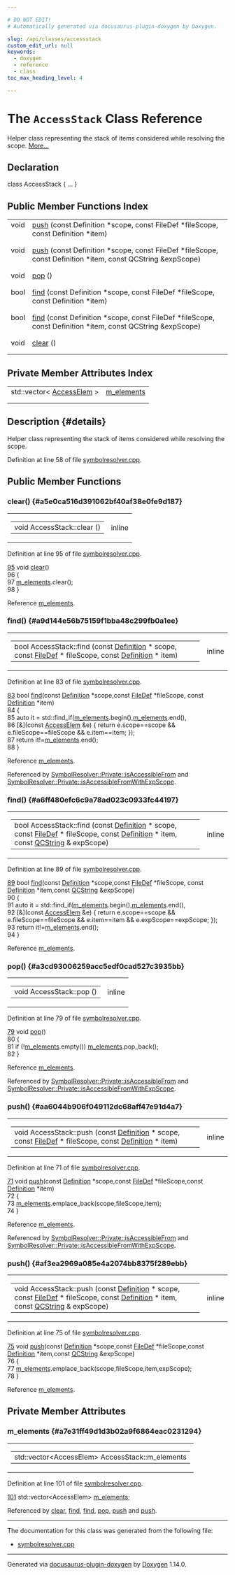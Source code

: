 ```yaml
---

# DO NOT EDIT!
# Automatically generated via docusaurus-plugin-doxygen by Doxygen.

slug: /api/classes/accessstack
custom_edit_url: null
keywords:
  - doxygen
  - reference
  - class
toc_max_heading_level: 4

---
```


<div class="doxyPage">

# The `AccessStack` Class Reference

Helper class representing the stack of items considered while resolving the scope. <a href="#details">More...</a>

## Declaration

<div class="doxyDeclaration">
class AccessStack { ... }
</div>

## Public Member Functions Index

<table class="doxyMembersIndex">

<tr class="doxyMemberIndexItem">
<td class="doxyMemberIndexItemType" align="left" valign="top">void</td>
<td class="doxyMemberIndexItemName" align="left" valign="top"><a href="#aa6044b906f049112dc68aff47e91d4a7">push</a> (const Definition *scope, const FileDef *fileScope, const Definition *item)</td>
</tr>
<tr class="doxyMemberIndexDescription">
<td class="doxyMemberIndexDescriptionLeft"></td>
<td class="doxyMemberIndexDescriptionRight">
</td>
</tr>
<tr class="doxyMemberIndexSeparator">
<td class="doxyMemberIndexSeparator" colspan="2"></td>
</tr>

<tr class="doxyMemberIndexItem">
<td class="doxyMemberIndexItemType" align="left" valign="top">void</td>
<td class="doxyMemberIndexItemName" align="left" valign="top"><a href="#af3ea2969a085e4a2074bb8375f289ebb">push</a> (const Definition *scope, const FileDef *fileScope, const Definition *item, const QCString &amp;expScope)</td>
</tr>
<tr class="doxyMemberIndexDescription">
<td class="doxyMemberIndexDescriptionLeft"></td>
<td class="doxyMemberIndexDescriptionRight">
</td>
</tr>
<tr class="doxyMemberIndexSeparator">
<td class="doxyMemberIndexSeparator" colspan="2"></td>
</tr>

<tr class="doxyMemberIndexItem">
<td class="doxyMemberIndexItemType" align="left" valign="top">void</td>
<td class="doxyMemberIndexItemName" align="left" valign="top"><a href="#a3cd93006259acc5edf0cad527c3935bb">pop</a> ()</td>
</tr>
<tr class="doxyMemberIndexDescription">
<td class="doxyMemberIndexDescriptionLeft"></td>
<td class="doxyMemberIndexDescriptionRight">
</td>
</tr>
<tr class="doxyMemberIndexSeparator">
<td class="doxyMemberIndexSeparator" colspan="2"></td>
</tr>

<tr class="doxyMemberIndexItem">
<td class="doxyMemberIndexItemType" align="left" valign="top">bool</td>
<td class="doxyMemberIndexItemName" align="left" valign="top"><a href="#a9d144e56b75159f1bba48c299fb0a1ee">find</a> (const Definition *scope, const FileDef *fileScope, const Definition *item)</td>
</tr>
<tr class="doxyMemberIndexDescription">
<td class="doxyMemberIndexDescriptionLeft"></td>
<td class="doxyMemberIndexDescriptionRight">
</td>
</tr>
<tr class="doxyMemberIndexSeparator">
<td class="doxyMemberIndexSeparator" colspan="2"></td>
</tr>

<tr class="doxyMemberIndexItem">
<td class="doxyMemberIndexItemType" align="left" valign="top">bool</td>
<td class="doxyMemberIndexItemName" align="left" valign="top"><a href="#a6ff480efc6c9a78ad023c0933fc44197">find</a> (const Definition *scope, const FileDef *fileScope, const Definition *item, const QCString &amp;expScope)</td>
</tr>
<tr class="doxyMemberIndexDescription">
<td class="doxyMemberIndexDescriptionLeft"></td>
<td class="doxyMemberIndexDescriptionRight">
</td>
</tr>
<tr class="doxyMemberIndexSeparator">
<td class="doxyMemberIndexSeparator" colspan="2"></td>
</tr>

<tr class="doxyMemberIndexItem">
<td class="doxyMemberIndexItemType" align="left" valign="top">void</td>
<td class="doxyMemberIndexItemName" align="left" valign="top"><a href="#a5e0ca516d391062bf40af38e0fe9d187">clear</a> ()</td>
</tr>
<tr class="doxyMemberIndexDescription">
<td class="doxyMemberIndexDescriptionLeft"></td>
<td class="doxyMemberIndexDescriptionRight">
</td>
</tr>
<tr class="doxyMemberIndexSeparator">
<td class="doxyMemberIndexSeparator" colspan="2"></td>
</tr>

</table>

## Private Member Attributes Index

<table class="doxyMembersIndex">

<tr class="doxyMemberIndexItem">
<td class="doxyMemberIndexItemType" align="left" valign="top">std::vector&lt; <a href="/web-doxygen/docs/api/structs/accessstack/accesselem">AccessElem</a> &gt;</td>
<td class="doxyMemberIndexItemName" align="left" valign="top"><a href="#a7e31ff49d1d3b02a9f6864eac0231294">m_elements</a></td>
</tr>
<tr class="doxyMemberIndexDescription">
<td class="doxyMemberIndexDescriptionLeft"></td>
<td class="doxyMemberIndexDescriptionRight">
</td>
</tr>
<tr class="doxyMemberIndexSeparator">
<td class="doxyMemberIndexSeparator" colspan="2"></td>
</tr>

</table>

## Description {#details}

Helper class representing the stack of items considered while resolving the scope.

Definition at line 58 of file <a href="/web-doxygen/docs/api/files/src/symbolresolver-cpp">symbolresolver.cpp</a>.

<div class="doxySectionDef">

## Public Member Functions

### clear() {#a5e0ca516d391062bf40af38e0fe9d187}

<div class="doxyMemberItem">
<div class="doxyMemberProto">
<table class="doxyMemberLabels">
<tr class="doxyMemberLabels">
<td class="doxyMemberLabelsLeft">
<table class="doxyMemberName">
<tr>
<td class="doxyMemberName">void AccessStack::clear ()</td>
</tr>
</table>
</td>
<td class="doxyMemberLabelsRight">
<span class="doxyMemberLabels">
<span class="doxyMemberLabel inline">inline</span>
</span>
</td>
</tr>
</table>
</div>
<div class="doxyMemberDoc">



Definition at line 95 of file <a href="/web-doxygen/docs/api/files/src/symbolresolver-cpp">symbolresolver.cpp</a>.

<div class="doxyProgramListing">

<div class="doxyCodeLine"><span class="doxyLineNumber"><a href="#a5e0ca516d391062bf40af38e0fe9d187">95</a></span><span class="doxyLineContent"><span class="doxyHighlight">    </span><span class="doxyHighlightKeywordType">void</span><span class="doxyHighlight"> <a href="#a5e0ca516d391062bf40af38e0fe9d187">clear</a>()</span></span></div>
<div class="doxyCodeLine"><span class="doxyLineNumber">96</span><span class="doxyLineContent"><span class="doxyHighlight">    {</span></span></div>
<div class="doxyCodeLine"><span class="doxyLineNumber">97</span><span class="doxyLineContent"><span class="doxyHighlight">      <a href="#a7e31ff49d1d3b02a9f6864eac0231294">m_elements</a>.clear();</span></span></div>
<div class="doxyCodeLine"><span class="doxyLineNumber">98</span><span class="doxyLineContent"><span class="doxyHighlight">    }</span></span></div>

</div>


Reference <a href="#a7e31ff49d1d3b02a9f6864eac0231294">m\_elements</a>.
</div>
</div>

### find() {#a9d144e56b75159f1bba48c299fb0a1ee}

<div class="doxyMemberItem">
<div class="doxyMemberProto">
<table class="doxyMemberLabels">
<tr class="doxyMemberLabels">
<td class="doxyMemberLabelsLeft">
<table class="doxyMemberName">
<tr>
<td class="doxyMemberName">bool AccessStack::find (const <a href="/web-doxygen/docs/api/classes/definition">Definition</a> * scope, const <a href="/web-doxygen/docs/api/classes/filedef">FileDef</a> * fileScope, const <a href="/web-doxygen/docs/api/classes/definition">Definition</a> * item)</td>
</tr>
</table>
</td>
<td class="doxyMemberLabelsRight">
<span class="doxyMemberLabels">
<span class="doxyMemberLabel inline">inline</span>
</span>
</td>
</tr>
</table>
</div>
<div class="doxyMemberDoc">



Definition at line 83 of file <a href="/web-doxygen/docs/api/files/src/symbolresolver-cpp">symbolresolver.cpp</a>.

<div class="doxyProgramListing">

<div class="doxyCodeLine"><span class="doxyLineNumber"><a href="#a9d144e56b75159f1bba48c299fb0a1ee">83</a></span><span class="doxyLineContent"><span class="doxyHighlight">    </span><span class="doxyHighlightKeywordType">bool</span><span class="doxyHighlight"> <a href="#a9d144e56b75159f1bba48c299fb0a1ee">find</a>(</span><span class="doxyHighlightKeyword">const</span><span class="doxyHighlight"> <a href="/web-doxygen/docs/api/classes/definition">Definition</a> *scope,</span><span class="doxyHighlightKeyword">const</span><span class="doxyHighlight"> <a href="/web-doxygen/docs/api/classes/filedef">FileDef</a> *fileScope, </span><span class="doxyHighlightKeyword">const</span><span class="doxyHighlight"> <a href="/web-doxygen/docs/api/classes/definition">Definition</a> *item)</span></span></div>
<div class="doxyCodeLine"><span class="doxyLineNumber">84</span><span class="doxyLineContent"><span class="doxyHighlight">    {</span></span></div>
<div class="doxyCodeLine"><span class="doxyLineNumber">85</span><span class="doxyLineContent"><span class="doxyHighlight">      </span><span class="doxyHighlightKeyword">auto</span><span class="doxyHighlight"> it = std::find_if(<a href="#a7e31ff49d1d3b02a9f6864eac0231294">m_elements</a>.begin(),<a href="#a7e31ff49d1d3b02a9f6864eac0231294">m_elements</a>.end(),</span></span></div>
<div class="doxyCodeLine"><span class="doxyLineNumber">86</span><span class="doxyLineContent"><span class="doxyHighlight">                             [&amp;](</span><span class="doxyHighlightKeyword">const</span><span class="doxyHighlight"> <a href="/web-doxygen/docs/api/structs/accessstack/accesselem">AccessElem</a> &amp;e) { return e.scope==scope &amp;&amp; e.fileScope==fileScope &amp;&amp; e.item==item; });</span></span></div>
<div class="doxyCodeLine"><span class="doxyLineNumber">87</span><span class="doxyLineContent"><span class="doxyHighlight">      </span><span class="doxyHighlightKeywordFlow">return</span><span class="doxyHighlight"> it!=<a href="#a7e31ff49d1d3b02a9f6864eac0231294">m_elements</a>.end();</span></span></div>
<div class="doxyCodeLine"><span class="doxyLineNumber">88</span><span class="doxyLineContent"><span class="doxyHighlight">    }</span></span></div>

</div>


Reference <a href="#a7e31ff49d1d3b02a9f6864eac0231294">m\_elements</a>.

Referenced by <a href="/web-doxygen/docs/api/structs/symbolresolver/private/#a60ffd0b23680e5318865a367b0d26871">SymbolResolver::Private::isAccessibleFrom</a> and <a href="/web-doxygen/docs/api/structs/symbolresolver/private/#a01a031ffd0a93eb06668c1e93fb57f69">SymbolResolver::Private::isAccessibleFromWithExpScope</a>.
</div>
</div>

### find() {#a6ff480efc6c9a78ad023c0933fc44197}

<div class="doxyMemberItem">
<div class="doxyMemberProto">
<table class="doxyMemberLabels">
<tr class="doxyMemberLabels">
<td class="doxyMemberLabelsLeft">
<table class="doxyMemberName">
<tr>
<td class="doxyMemberName">bool AccessStack::find (const <a href="/web-doxygen/docs/api/classes/definition">Definition</a> * scope, const <a href="/web-doxygen/docs/api/classes/filedef">FileDef</a> * fileScope, const <a href="/web-doxygen/docs/api/classes/definition">Definition</a> * item, const <a href="/web-doxygen/docs/api/classes/qcstring">QCString</a> &amp; expScope)</td>
</tr>
</table>
</td>
<td class="doxyMemberLabelsRight">
<span class="doxyMemberLabels">
<span class="doxyMemberLabel inline">inline</span>
</span>
</td>
</tr>
</table>
</div>
<div class="doxyMemberDoc">



Definition at line 89 of file <a href="/web-doxygen/docs/api/files/src/symbolresolver-cpp">symbolresolver.cpp</a>.

<div class="doxyProgramListing">

<div class="doxyCodeLine"><span class="doxyLineNumber"><a href="#a6ff480efc6c9a78ad023c0933fc44197">89</a></span><span class="doxyLineContent"><span class="doxyHighlight">    </span><span class="doxyHighlightKeywordType">bool</span><span class="doxyHighlight"> <a href="#a6ff480efc6c9a78ad023c0933fc44197">find</a>(</span><span class="doxyHighlightKeyword">const</span><span class="doxyHighlight"> <a href="/web-doxygen/docs/api/classes/definition">Definition</a> *scope,</span><span class="doxyHighlightKeyword">const</span><span class="doxyHighlight"> <a href="/web-doxygen/docs/api/classes/filedef">FileDef</a> *fileScope, </span><span class="doxyHighlightKeyword">const</span><span class="doxyHighlight"> <a href="/web-doxygen/docs/api/classes/definition">Definition</a> *item,</span><span class="doxyHighlightKeyword">const</span><span class="doxyHighlight"> <a href="/web-doxygen/docs/api/classes/qcstring">QCString</a> &amp;expScope)</span></span></div>
<div class="doxyCodeLine"><span class="doxyLineNumber">90</span><span class="doxyLineContent"><span class="doxyHighlight">    {</span></span></div>
<div class="doxyCodeLine"><span class="doxyLineNumber">91</span><span class="doxyLineContent"><span class="doxyHighlight">      </span><span class="doxyHighlightKeyword">auto</span><span class="doxyHighlight"> it = std::find_if(<a href="#a7e31ff49d1d3b02a9f6864eac0231294">m_elements</a>.begin(),<a href="#a7e31ff49d1d3b02a9f6864eac0231294">m_elements</a>.end(),</span></span></div>
<div class="doxyCodeLine"><span class="doxyLineNumber">92</span><span class="doxyLineContent"><span class="doxyHighlight">                             [&amp;](</span><span class="doxyHighlightKeyword">const</span><span class="doxyHighlight"> <a href="/web-doxygen/docs/api/structs/accessstack/accesselem">AccessElem</a> &amp;e) { return e.scope==scope &amp;&amp; e.fileScope==fileScope &amp;&amp; e.item==item &amp;&amp; e.expScope==expScope; });</span></span></div>
<div class="doxyCodeLine"><span class="doxyLineNumber">93</span><span class="doxyLineContent"><span class="doxyHighlight">      </span><span class="doxyHighlightKeywordFlow">return</span><span class="doxyHighlight"> it!=<a href="#a7e31ff49d1d3b02a9f6864eac0231294">m_elements</a>.end();</span></span></div>
<div class="doxyCodeLine"><span class="doxyLineNumber">94</span><span class="doxyLineContent"><span class="doxyHighlight">    }</span></span></div>

</div>


Reference <a href="#a7e31ff49d1d3b02a9f6864eac0231294">m\_elements</a>.
</div>
</div>

### pop() {#a3cd93006259acc5edf0cad527c3935bb}

<div class="doxyMemberItem">
<div class="doxyMemberProto">
<table class="doxyMemberLabels">
<tr class="doxyMemberLabels">
<td class="doxyMemberLabelsLeft">
<table class="doxyMemberName">
<tr>
<td class="doxyMemberName">void AccessStack::pop ()</td>
</tr>
</table>
</td>
<td class="doxyMemberLabelsRight">
<span class="doxyMemberLabels">
<span class="doxyMemberLabel inline">inline</span>
</span>
</td>
</tr>
</table>
</div>
<div class="doxyMemberDoc">



Definition at line 79 of file <a href="/web-doxygen/docs/api/files/src/symbolresolver-cpp">symbolresolver.cpp</a>.

<div class="doxyProgramListing">

<div class="doxyCodeLine"><span class="doxyLineNumber"><a href="#a3cd93006259acc5edf0cad527c3935bb">79</a></span><span class="doxyLineContent"><span class="doxyHighlight">    </span><span class="doxyHighlightKeywordType">void</span><span class="doxyHighlight"> <a href="#a3cd93006259acc5edf0cad527c3935bb">pop</a>()</span></span></div>
<div class="doxyCodeLine"><span class="doxyLineNumber">80</span><span class="doxyLineContent"><span class="doxyHighlight">    {</span></span></div>
<div class="doxyCodeLine"><span class="doxyLineNumber">81</span><span class="doxyLineContent"><span class="doxyHighlight">      </span><span class="doxyHighlightKeywordFlow">if</span><span class="doxyHighlight"> (!<a href="#a7e31ff49d1d3b02a9f6864eac0231294">m_elements</a>.empty()) <a href="#a7e31ff49d1d3b02a9f6864eac0231294">m_elements</a>.pop_back();</span></span></div>
<div class="doxyCodeLine"><span class="doxyLineNumber">82</span><span class="doxyLineContent"><span class="doxyHighlight">    }</span></span></div>

</div>


Reference <a href="#a7e31ff49d1d3b02a9f6864eac0231294">m\_elements</a>.

Referenced by <a href="/web-doxygen/docs/api/structs/symbolresolver/private/#a60ffd0b23680e5318865a367b0d26871">SymbolResolver::Private::isAccessibleFrom</a> and <a href="/web-doxygen/docs/api/structs/symbolresolver/private/#a01a031ffd0a93eb06668c1e93fb57f69">SymbolResolver::Private::isAccessibleFromWithExpScope</a>.
</div>
</div>

### push() {#aa6044b906f049112dc68aff47e91d4a7}

<div class="doxyMemberItem">
<div class="doxyMemberProto">
<table class="doxyMemberLabels">
<tr class="doxyMemberLabels">
<td class="doxyMemberLabelsLeft">
<table class="doxyMemberName">
<tr>
<td class="doxyMemberName">void AccessStack::push (const <a href="/web-doxygen/docs/api/classes/definition">Definition</a> * scope, const <a href="/web-doxygen/docs/api/classes/filedef">FileDef</a> * fileScope, const <a href="/web-doxygen/docs/api/classes/definition">Definition</a> * item)</td>
</tr>
</table>
</td>
<td class="doxyMemberLabelsRight">
<span class="doxyMemberLabels">
<span class="doxyMemberLabel inline">inline</span>
</span>
</td>
</tr>
</table>
</div>
<div class="doxyMemberDoc">



Definition at line 71 of file <a href="/web-doxygen/docs/api/files/src/symbolresolver-cpp">symbolresolver.cpp</a>.

<div class="doxyProgramListing">

<div class="doxyCodeLine"><span class="doxyLineNumber"><a href="#aa6044b906f049112dc68aff47e91d4a7">71</a></span><span class="doxyLineContent"><span class="doxyHighlight">    </span><span class="doxyHighlightKeywordType">void</span><span class="doxyHighlight"> <a href="#aa6044b906f049112dc68aff47e91d4a7">push</a>(</span><span class="doxyHighlightKeyword">const</span><span class="doxyHighlight"> <a href="/web-doxygen/docs/api/classes/definition">Definition</a> *scope,</span><span class="doxyHighlightKeyword">const</span><span class="doxyHighlight"> <a href="/web-doxygen/docs/api/classes/filedef">FileDef</a> *fileScope,</span><span class="doxyHighlightKeyword">const</span><span class="doxyHighlight"> <a href="/web-doxygen/docs/api/classes/definition">Definition</a> *item)</span></span></div>
<div class="doxyCodeLine"><span class="doxyLineNumber">72</span><span class="doxyLineContent"><span class="doxyHighlight">    {</span></span></div>
<div class="doxyCodeLine"><span class="doxyLineNumber">73</span><span class="doxyLineContent"><span class="doxyHighlight">      <a href="#a7e31ff49d1d3b02a9f6864eac0231294">m_elements</a>.emplace_back(scope,fileScope,item);</span></span></div>
<div class="doxyCodeLine"><span class="doxyLineNumber">74</span><span class="doxyLineContent"><span class="doxyHighlight">    }</span></span></div>

</div>


Reference <a href="#a7e31ff49d1d3b02a9f6864eac0231294">m\_elements</a>.

Referenced by <a href="/web-doxygen/docs/api/structs/symbolresolver/private/#a60ffd0b23680e5318865a367b0d26871">SymbolResolver::Private::isAccessibleFrom</a> and <a href="/web-doxygen/docs/api/structs/symbolresolver/private/#a01a031ffd0a93eb06668c1e93fb57f69">SymbolResolver::Private::isAccessibleFromWithExpScope</a>.
</div>
</div>

### push() {#af3ea2969a085e4a2074bb8375f289ebb}

<div class="doxyMemberItem">
<div class="doxyMemberProto">
<table class="doxyMemberLabels">
<tr class="doxyMemberLabels">
<td class="doxyMemberLabelsLeft">
<table class="doxyMemberName">
<tr>
<td class="doxyMemberName">void AccessStack::push (const <a href="/web-doxygen/docs/api/classes/definition">Definition</a> * scope, const <a href="/web-doxygen/docs/api/classes/filedef">FileDef</a> * fileScope, const <a href="/web-doxygen/docs/api/classes/definition">Definition</a> * item, const <a href="/web-doxygen/docs/api/classes/qcstring">QCString</a> &amp; expScope)</td>
</tr>
</table>
</td>
<td class="doxyMemberLabelsRight">
<span class="doxyMemberLabels">
<span class="doxyMemberLabel inline">inline</span>
</span>
</td>
</tr>
</table>
</div>
<div class="doxyMemberDoc">



Definition at line 75 of file <a href="/web-doxygen/docs/api/files/src/symbolresolver-cpp">symbolresolver.cpp</a>.

<div class="doxyProgramListing">

<div class="doxyCodeLine"><span class="doxyLineNumber"><a href="#af3ea2969a085e4a2074bb8375f289ebb">75</a></span><span class="doxyLineContent"><span class="doxyHighlight">    </span><span class="doxyHighlightKeywordType">void</span><span class="doxyHighlight"> <a href="#af3ea2969a085e4a2074bb8375f289ebb">push</a>(</span><span class="doxyHighlightKeyword">const</span><span class="doxyHighlight"> <a href="/web-doxygen/docs/api/classes/definition">Definition</a> *scope,</span><span class="doxyHighlightKeyword">const</span><span class="doxyHighlight"> <a href="/web-doxygen/docs/api/classes/filedef">FileDef</a> *fileScope,</span><span class="doxyHighlightKeyword">const</span><span class="doxyHighlight"> <a href="/web-doxygen/docs/api/classes/definition">Definition</a> *item,</span><span class="doxyHighlightKeyword">const</span><span class="doxyHighlight"> <a href="/web-doxygen/docs/api/classes/qcstring">QCString</a> &amp;expScope)</span></span></div>
<div class="doxyCodeLine"><span class="doxyLineNumber">76</span><span class="doxyLineContent"><span class="doxyHighlight">    {</span></span></div>
<div class="doxyCodeLine"><span class="doxyLineNumber">77</span><span class="doxyLineContent"><span class="doxyHighlight">      <a href="#a7e31ff49d1d3b02a9f6864eac0231294">m_elements</a>.emplace_back(scope,fileScope,item,expScope);</span></span></div>
<div class="doxyCodeLine"><span class="doxyLineNumber">78</span><span class="doxyLineContent"><span class="doxyHighlight">    }</span></span></div>

</div>


Reference <a href="#a7e31ff49d1d3b02a9f6864eac0231294">m\_elements</a>.
</div>
</div>

</div>

<div class="doxySectionDef">

## Private Member Attributes

### m\_elements {#a7e31ff49d1d3b02a9f6864eac0231294}

<div class="doxyMemberItem">
<div class="doxyMemberProto">
<table class="doxyMemberLabels">
<tr class="doxyMemberLabels">
<td class="doxyMemberLabelsLeft">
<table class="doxyMemberName">
<tr>
<td class="doxyMemberName">std::vector&lt;AccessElem&gt; AccessStack::m_elements</td>
</tr>
</table>
</td>
</tr>
</table>
</div>
<div class="doxyMemberDoc">



Definition at line 101 of file <a href="/web-doxygen/docs/api/files/src/symbolresolver-cpp">symbolresolver.cpp</a>.

<div class="doxyProgramListing">

<div class="doxyCodeLine"><span class="doxyLineNumber"><a href="#a7e31ff49d1d3b02a9f6864eac0231294">101</a></span><span class="doxyLineContent"><span class="doxyHighlight">    std::vector&lt;AccessElem&gt; <a href="#a7e31ff49d1d3b02a9f6864eac0231294">m_elements</a>;</span></span></div>

</div>


Referenced by <a href="#a5e0ca516d391062bf40af38e0fe9d187">clear</a>, <a href="#a9d144e56b75159f1bba48c299fb0a1ee">find</a>, <a href="#a6ff480efc6c9a78ad023c0933fc44197">find</a>, <a href="#a3cd93006259acc5edf0cad527c3935bb">pop</a>, <a href="#aa6044b906f049112dc68aff47e91d4a7">push</a> and <a href="#af3ea2969a085e4a2074bb8375f289ebb">push</a>.
</div>
</div>

</div>

<hr/>

The documentation for this class was generated from the following file:

<ul>
<li><a href="/web-doxygen/docs/api/files/src/symbolresolver-cpp">symbolresolver.cpp</a></li>
</ul>

<hr/>

<p class="doxyGeneratedBy">Generated via <a href="https://github.com/xpack/docusaurus-plugin-doxygen">docusaurus-plugin-doxygen</a> by <a href="https://www.doxygen.nl">Doxygen</a> 1.14.0.</p>

</div>

